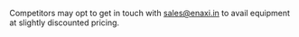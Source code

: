 Competitors may opt to get in touch with [sales@enaxi.in](mailto:sales@enaxi.in) to avail equipment at slightly discounted pricing.
